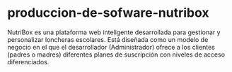 # produccion-de-sofware-nutribox
NutriBox es una plataforma web inteligente desarrollada para gestionar y personalizar loncheras escolares. Está diseñada como un modelo de negocio en el que el desarrollador (Administrador) ofrece a los clientes (padres o madres) diferentes planes de suscripción con niveles de acceso diferenciados.
